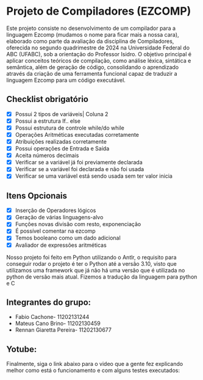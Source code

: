 # Projeto de Compiladores (EZCOMP)

Este projeto consiste no desenvolvimento de um compilador para a linguagem Ezcomp (mudamos o nome para ficar mais a nossa cara), elaborado como parte da avaliação da disciplina de Compiladores, oferecida no segundo quadrimestre de 2024 na Universidade Federal do ABC (UFABC), sob a orientação do Professor Isidro. O objetivo principal é aplicar conceitos teóricos de compilação, como análise léxica, sintática e semântica, além de geração de código, consolidando o aprendizado através da criação de uma ferramenta funcional capaz de traduzir a linguagem Ezcomp para um código executável.

## Checklist obrigatório
- [x] Possui 2 tipos de variáveis| Coluna 2
- [x] Possui a estrutura If.. else
- [x] Possui estrutura de controle while/do while
- [x] Operações Aritméticas executadas corretamente
- [x] Atribuições realizadas corretamente
- [x] Possui operações de Entrada e Saída
- [x] Aceita números decimais
- [x] Verificar se a variável já foi previamente declarada 
- [x] Verificar se a variável foi declarada e não foi usada 
- [x] Verificar se uma variável está sendo usada sem ter valor inicia

## Itens Opcionais
- [x] Inserção de Operadores lógicos
- [x] Geração de várias linguagens-alvo
- [x] Funções novas divisão com resto, exponenciação
- [x] É possível comentar na ezcomp 
- [x] Temos booleano como um dado adicional
- [x] Avaliador de expressões aritméticas 

Nosso projeto foi feito em Python utilizando o Antlr, o requisito para conseguir rodar o projeto é ter o Python até a versão 3.10, visto que utilizamos uma framework que já não há uma versão que é utilizada no python de versão mais atual. Fizemos a tradução da linguagem para python e C

## Integrantes do grupo:
- Fabio Cachone- 11202131244
- Mateus Cano Brino- 11202130459
- Rennan Giaretta Pereira- 11202130677

## Yotube:
Finalmente, siga o link abaixo para o video que a gente fez explicando melhor como está o funcionamento e com alguns testes executados:
